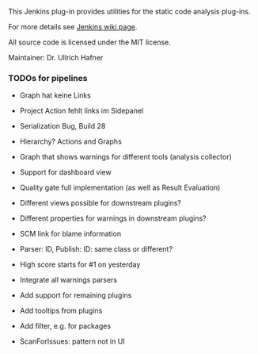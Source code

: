 This Jenkins plug-in provides utilities for the static code analysis plug-ins.

For more details see [Jenkins wiki page](https://wiki.jenkins.io/x/CwDgAQ).

All source code is licensed under the MIT license.

Maintainer: Dr. Ullrich Hafner

### TODOs for pipelines

- Graph hat keine Links
- Project Action fehlt links im Sidepanel
- Serialization Bug, Build 28
- Hierarchy? Actions and Graphs
- Graph that shows warnings for different tools (analysis collector)
- Support for dashboard view
- Quality gate full implementation (as well as Result Evaluation)
- Different views possible for downstream plugins?
- Different properties for warnings in downstream plugins?
- SCM link for blame information
- Parser: ID, Publish: ID: same class or different?
- High score starts for #1 on yesterday
- Integrate all warnings parsers
- Add support for remaining plugins
- Add tooltips from plugins
- Add filter, e.g. for packages

- ScanForIssues: pattern not in UI